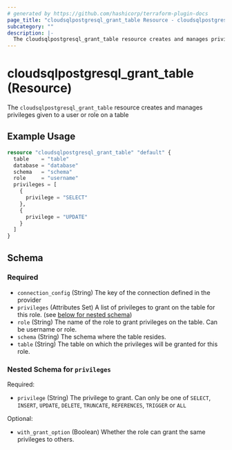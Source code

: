 ```yaml
---
# generated by https://github.com/hashicorp/terraform-plugin-docs
page_title: "cloudsqlpostgresql_grant_table Resource - cloudsqlpostgresql"
subcategory: ""
description: |-
  The cloudsqlpostgresql_grant_table resource creates and manages privileges given to a user or role on a table
---
```


# cloudsqlpostgresql_grant_table (Resource)

The `cloudsqlpostgresql_grant_table` resource creates and manages privileges given to a user or role on a table

## Example Usage

```terraform
resource "cloudsqlpostgresql_grant_table" "default" {
  table    = "table"
  database = "database"
  schema   = "schema"
  role     = "username"
  privileges = [
    {
      privilege = "SELECT"
    },
    {
      privilege = "UPDATE"
    }
  ]
}
```

<!-- schema generated by tfplugindocs -->
## Schema

### Required

- `connection_config` (String) The key of the connection defined in the provider
- `privileges` (Attributes Set) A list of privileges to grant on the table for this role. (see [below for nested schema](#nestedatt--privileges))
- `role` (String) The name of the role to grant privileges on the table. Can be username or role.
- `schema` (String) The schema where the table resides.
- `table` (String) The table on which the privileges will be granted for this role.

<a id="nestedatt--privileges"></a>
### Nested Schema for `privileges`

Required:

- `privilege` (String) The privilege to grant. Can only be one of `SELECT`, `INSERT`, `UPDATE`, `DELETE`, `TRUNCATE`, `REFERENCES`, `TRIGGER` or `ALL`

Optional:

- `with_grant_option` (Boolean) Whether the role can grant the same privileges to others.
